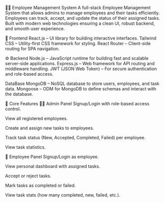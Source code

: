  🧑‍💼 Employee Management System
A full-stack Employee Management System that allows admins to manage employees and their tasks efficiently. Employees can track, accept, and update the status of their assigned tasks. Built with modern web technologies ensuring a clean UI, robust backend, and smooth user experience.

🔧 Frontend
React.js – UI library for building interactive interfaces.
Tailwind CSS – Utility-first CSS framework for styling.
React Router – Client-side routing for SPA navigation.


⚙️ Backend
Node.js – JavaScript runtime for building fast and scalable server-side applications.
Express.js – Web framework for API routing and middleware handling.
JWT (JSON Web Token) – For secure authentication and role-based access.


DataBase
MongoDB – NoSQL database to store users, employees, and task data.
Mongoose – ODM for MongoDB to define schemas and interact with the database.


🧩 Core Features
👨‍💼 Admin Panel
Signup/Login with role-based access control.

View all registered employees.

Create and assign new tasks to employees.

Track task status (New, Accepted, Completed, Failed) per employee.

View task statistics.

👷 Employee Panel
Signup/Login as employee.

View personal dashboard with assigned tasks.

Accept or reject tasks.

Mark tasks as completed or failed.

View task stats (how many completed, new, failed, etc.).




